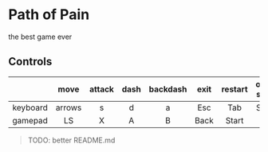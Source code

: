 # Path of Pain

the best game ever

## Controls

|   | move  |  attack |  dash | backdash  | exit  |  restart | option select  | change option |
| :------------: | :------------: | :------------: | :------------: | :------------: | :------------: | :------------: | :------------: | :------------: |
| keyboard  | arrows  | s  |  d |  a |  Esc | Tab  | Space  |  arrows |
|  gamepad | LS  | X  | A  | B  | Back  | Start  |  A | Hat |

> TODO: better README.md